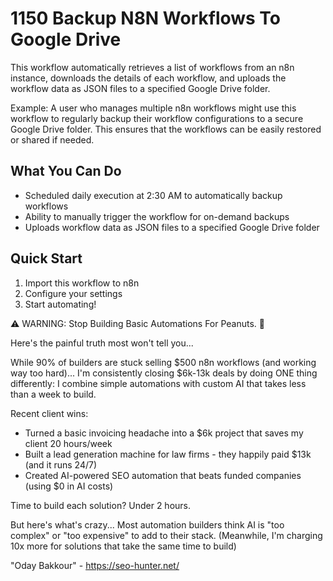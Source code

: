 # 1150 Backup N8N Workflows To Google Drive

This workflow automatically retrieves a list of workflows from an n8n instance, downloads the details of each workflow, and uploads the workflow data as JSON files to a specified Google Drive folder.

Example: A user who manages multiple n8n workflows might use this workflow to regularly backup their workflow configurations to a secure Google Drive folder. This ensures that the workflows can be easily restored or shared if needed.

## What You Can Do
- Scheduled daily execution at 2:30 AM to automatically backup workflows
- Ability to manually trigger the workflow for on-demand backups
- Uploads workflow data as JSON files to a specified Google Drive folder

## Quick Start
1. Import this workflow to n8n
2. Configure your settings
3. Start automating!

⚠️ WARNING: Stop Building Basic Automations For Peanuts. 🚫

Here's the painful truth most won't tell you...

While 90% of builders are stuck selling $500 n8n workflows (and working way too hard)...
I'm consistently closing $6k-13k deals by doing ONE thing differently:
I combine simple automations with custom AI that takes less than a week to build.

Recent client wins:
* Turned a basic invoicing headache into a $6k project that saves my client 20 hours/week
* Built a lead generation machine for law firms - they happily paid $13k (and it runs 24/7)
* Created AI-powered SEO automation that beats funded companies (using $0 in AI costs)

Time to build each solution? Under 2 hours.

But here's what's crazy...
Most automation builders think AI is "too complex" or "too expensive" to add to their stack.
(Meanwhile, I'm charging 10x more for solutions that take the same time to build)

"Oday Bakkour" - https://seo-hunter.net/
